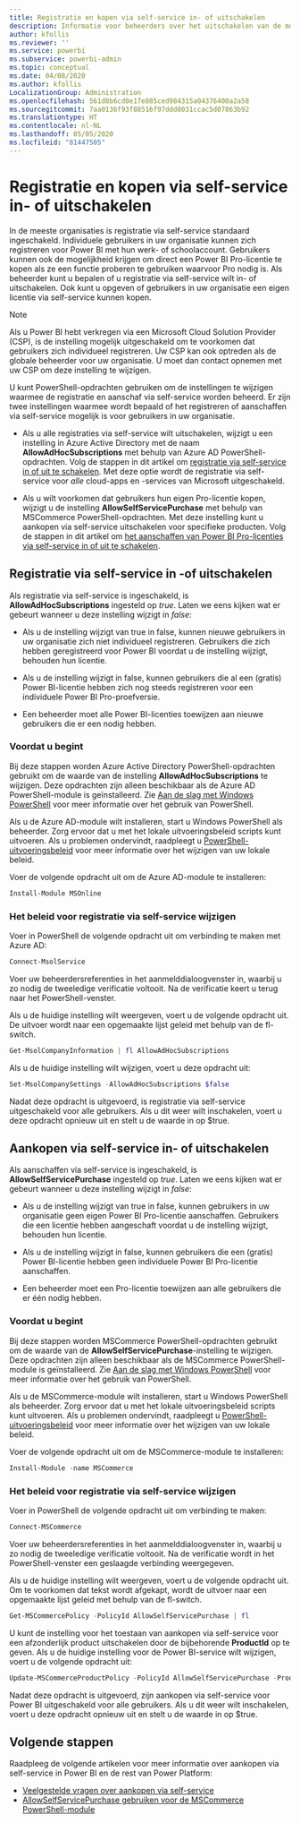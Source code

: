 ```yaml
---
title: Registratie en kopen via self-service in- of uitschakelen
description: Informatie voor beheerders over het uitschakelen van de mogelijkheid voor gebruikers om zich te registreren voor Power BI en een licentie te kopen.
author: kfollis
ms.reviewer: ''
ms.service: powerbi
ms.subservice: powerbi-admin
ms.topic: conceptual
ms.date: 04/08/2020
ms.author: kfollis
LocalizationGroup: Administration
ms.openlocfilehash: 561d8b6cd0e17e885ced984315a04376400a2a58
ms.sourcegitcommit: 7aa0136f93f88516f97ddd8031ccac5d07863b92
ms.translationtype: HT
ms.contentlocale: nl-NL
ms.lasthandoff: 05/05/2020
ms.locfileid: "81447505"
---
```

# <a name="enable-or-disable-self-service-sign-up-and-purchasing"></a>Registratie en kopen via self-service in- of uitschakelen

In de meeste organisaties is registratie via self-service standaard ingeschakeld. Individuele gebruikers in uw organisatie kunnen zich registreren voor Power BI met hun werk- of schoolaccount. Gebruikers kunnen ook de mogelijkheid krijgen om direct een Power BI Pro-licentie te kopen als ze een functie proberen te gebruiken waarvoor Pro nodig is. Als beheerder kunt u bepalen of u registratie via self-service wilt in- of uitschakelen. Ook kunt u opgeven of gebruikers in uw organisatie een eigen licentie via self-service kunnen kopen.

> [!NOTE]
>Als u Power BI hebt verkregen via een Microsoft Cloud Solution Provider (CSP), is de instelling mogelijk uitgeschakeld om te voorkomen dat gebruikers zich individueel registreren. Uw CSP kan ook optreden als de globale beheerder voor uw organisatie. U moet dan contact opnemen met uw CSP om deze instelling te wijzigen.
>
>

U kunt PowerShell-opdrachten gebruiken om de instellingen te wijzigen waarmee de registratie en aanschaf via self-service worden beheerd. Er zijn twee instellingen waarmee wordt bepaald of het registreren of aanschaffen via self-service mogelijk is voor gebruikers in uw organisatie.

- Als u alle registraties via self-service wilt uitschakelen, wijzigt u een instelling in Azure Active Directory met de naam **AllowAdHocSubscriptions** met behulp van Azure AD PowerShell-opdrachten. Volg de stappen in dit artikel om [registratie via self-service in of uit te schakelen](#enable-or-disable-self-service-signup). Met deze optie wordt de registratie via self-service voor *alle* cloud-apps en -services van Microsoft uitgeschakeld.

- Als u wilt voorkomen dat gebruikers hun eigen Pro-licentie kopen, wijzigt u de instelling **AllowSelfServicePurchase** met behulp van MSCommerce PowerShell-opdrachten. Met deze instelling kunt u aankopen via self-service uitschakelen voor specifieke producten. Volg de stappen in dit artikel om [het aanschaffen van Power BI Pro-licenties via self-service in of uit te schakelen](#enable-or-disable-self-service-purchase).

## <a name="enable-or-disable-self-service-signup"></a>Registratie via self-service in -of uitschakelen

Als registratie via self-service is ingeschakeld, is **AllowAdHocSubscriptions** ingesteld op *true*. Laten we eens kijken wat er gebeurt wanneer u deze instelling wijzigt in *false*:

- Als u de instelling wijzigt van true in false, kunnen nieuwe gebruikers in uw organisatie zich niet individueel registreren. Gebruikers die zich hebben geregistreerd voor Power BI voordat u de instelling wijzigt, behouden hun licentie.

- Als u de instelling wijzigt in false, kunnen gebruikers die al een (gratis) Power BI-licentie hebben zich nog steeds registreren voor een individuele Power BI Pro-proefversie.

- Een beheerder moet alle Power BI-licenties toewijzen aan nieuwe gebruikers die er een nodig hebben.

### <a name="before-you-begin"></a>Voordat u begint

Bij deze stappen worden Azure Active Directory PowerShell-opdrachten gebruikt om de waarde van de instelling **AllowAdHocSubscriptions** te wijzigen. Deze opdrachten zijn alleen beschikbaar als de Azure AD PowerShell-module is geïnstalleerd. Zie [Aan de slag met Windows PowerShell](https://docs.microsoft.com/powershell/scripting/getting-started/getting-started-with-windows-powershell?view=powershell-7) voor meer informatie over het gebruik van PowerShell.

Als u de Azure AD-module wilt installeren, start u Windows PowerShell als beheerder. Zorg ervoor dat u met het lokale uitvoeringsbeleid scripts kunt uitvoeren. Als u problemen ondervindt, raadpleegt u [PowerShell-uitvoeringsbeleid](https://docs.microsoft.com/powershell/module/microsoft.powershell.core/about/about_execution_policies?view=powershell-7#powershell-execution-policies) voor meer informatie over het wijzigen van uw lokale beleid.

Voer de volgende opdracht uit om de Azure AD-module te installeren:

```powershell
Install-Module MSOnline
```

### <a name="change-the-self-service-signup-policy"></a>Het beleid voor registratie via self-service wijzigen

Voer in PowerShell de volgende opdracht uit om verbinding te maken met Azure AD:

```powershell
Connect-MsolService
```

Voer uw beheerdersreferenties in het aanmelddialoogvenster in, waarbij u zo nodig de tweeledige verificatie voltooit. Na de verificatie keert u terug naar het PowerShell-venster.

Als u de huidige instelling wilt weergeven, voert u de volgende opdracht uit. De uitvoer wordt naar een opgemaakte lijst geleid met behulp van de fl-switch.

```powershell
Get-MsolCompanyInformation | fl AllowAdHocSubscriptions
```

Als u de huidige instelling wilt wijzigen, voert u deze opdracht uit:

```powershell
Set-MsolCompanySettings -AllowAdHocSubscriptions $false
```

Nadat deze opdracht is uitgevoerd, is registratie via self-service uitgeschakeld voor alle gebruikers. Als u dit weer wilt inschakelen, voert u deze opdracht opnieuw uit en stelt u de waarde in op $true.

## <a name="enable-or-disable-self-service-purchase"></a>Aankopen via self-service in- of uitschakelen

Als aanschaffen via self-service is ingeschakeld, is **AllowSelfServicePurchase** ingesteld op *true*. Laten we eens kijken wat er gebeurt wanneer u deze instelling wijzigt in *false*:

- Als u de instelling wijzigt van true in false, kunnen gebruikers in uw organisatie geen eigen Power BI Pro-licentie aanschaffen. Gebruikers die een licentie hebben aangeschaft voordat u de instelling wijzigt, behouden hun licentie.

- Als u de instelling wijzigt in false, kunnen gebruikers die een (gratis) Power BI-licentie hebben geen individuele Power BI Pro-licentie aanschaffen. 

- Een beheerder moet een Pro-licentie toewijzen aan alle gebruikers die er één nodig hebben.

### <a name="before-you-begin"></a>Voordat u begint

Bij deze stappen worden MSCommerce PowerShell-opdrachten gebruikt om de waarde van de **AllowSelfServicePurchase**-instelling te wijzigen. Deze opdrachten zijn alleen beschikbaar als de MSCommerce PowerShell-module is geïnstalleerd. Zie [Aan de slag met Windows PowerShell](https://docs.microsoft.com/powershell/scripting/getting-started/getting-started-with-windows-powershell?view=powershell-7) voor meer informatie over het gebruik van PowerShell.

Als u de MSCommerce-module wilt installeren, start u Windows PowerShell als beheerder. Zorg ervoor dat u met het lokale uitvoeringsbeleid scripts kunt uitvoeren. Als u problemen ondervindt, raadpleegt u [PowerShell-uitvoeringsbeleid](https://docs.microsoft.com/powershell/module/microsoft.powershell.core/about/about_execution_policies?view=powershell-7#powershell-execution-policies) voor meer informatie over het wijzigen van uw lokale beleid.

Voer de volgende opdracht uit om de MSCommerce-module te installeren:

```powershell
Install-Module -name MSCommerce
```

### <a name="change-the-self-service-signup-policy"></a>Het beleid voor registratie via self-service wijzigen

Voer in PowerShell de volgende opdracht uit om verbinding te maken:

```powershell
Connect-MSCommerce
```

Voer uw beheerdersreferenties in het aanmelddialoogvenster in, waarbij u zo nodig de tweeledige verificatie voltooit. Na de verificatie wordt in het PowerShell-venster een geslaagde verbinding weergegeven.

Als u de huidige instelling wilt weergeven, voert u de volgende opdracht uit. Om te voorkomen dat tekst wordt afgekapt, wordt de uitvoer naar een opgemaakte lijst geleid met behulp van de fl-switch.

```powershell
Get-MSCommercePolicy -PolicyId AllowSelfServicePurchase | fl
```

U kunt de instelling voor het toestaan van aankopen via self-service voor een afzonderlijk product uitschakelen door de bijbehorende **ProductId** op te geven. Als u de huidige instelling voor de Power BI-service wilt wijzigen, voert u de volgende opdracht uit:

```powershell
Update-MSCommerceProductPolicy -PolicyId AllowSelfServicePurchase -ProductId CFQ7TTC0L3PB -Enabled $False
```

Nadat deze opdracht is uitgevoerd, zijn aankopen via self-service voor Power BI uitgeschakeld voor alle gebruikers. Als u dit weer wilt inschakelen, voert u deze opdracht opnieuw uit en stelt u de waarde in op $true.

## <a name="next-steps"></a>Volgende stappen

Raadpleeg de volgende artikelen voor meer informatie over aankopen via self-service in Power BI en de rest van Power Platform:

- [Veelgestelde vragen over aankopen via self-service](https://docs.microsoft.com/microsoft-365/commerce/subscriptions/self-service-purchase-faq?view=o365-worldwide#admin-capabilities)
- [AllowSelfServicePurchase gebruiken voor de MSCommerce PowerShell-module](https://docs.microsoft.com/microsoft-365/commerce/subscriptions/allowselfservicepurchase-powershell?view=o365-worldwide)
